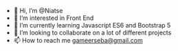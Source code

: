 - 👋 Hi, I’m @Niatse
- 👀 I’m interested in Front End
- 🌱 I’m currently learning Javascript ES6 and Bootstrap 5
- 💞️ I’m looking to collaborate on a lot of different projects
- 📫 How to reach me gameerseba@gmail.com

<!---
Niatse/Niatse is a ✨ special ✨ repository because its `README.md` (this file) appears on your GitHub profile.
You can click the Preview link to take a look at your changes.
--->
